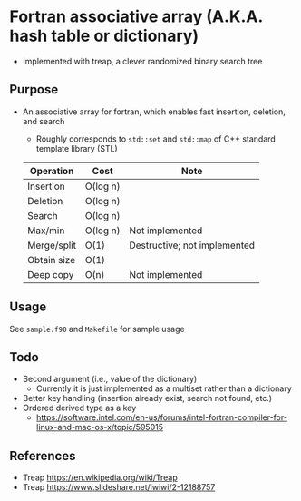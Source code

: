 # Fortran associative array (A.K.A. hash table or dictionary)
* Implemented with treap, a clever randomized binary search tree

## Purpose
* An associative array for fortran, which enables fast insertion, deletion, and search
    * Roughly corresponds to `std::set` and `std::map` of C++ standard template library (STL)

  |Operation|Cost|Note|
  |----|----|----|
  |Insertion|O(log n)| |
  |Deletion|O(log n)| |
  |Search|O(log n)| |
  |Max/min|O(log n)|Not implemented|
  |Merge/split|O(1)|Destructive; not implemented|
  |Obtain size|O(1)| |
  |Deep copy|O(n)|Not implemented|

## Usage
See `sample.f90` and `Makefile` for sample usage

## Todo
* Second argument (i.e., value of the dictionary)
    * Currently it is just implemented as a multiset rather than a dictionary
* Better key handling (insertion already exist, search not found, etc.)
* Ordered derived type as a key
    * https://software.intel.com/en-us/forums/intel-fortran-compiler-for-linux-and-mac-os-x/topic/595015

## References
* Treap https://en.wikipedia.org/wiki/Treap
* Treap https://www.slideshare.net/iwiwi/2-12188757

